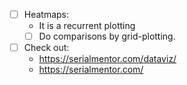 - [ ] Heatmaps:
  - It is a recurrent plotting
  - [ ] Do comparisons by grid-plotting.
- [ ] Check out: 
  - https://serialmentor.com/dataviz/
  - https://serialmentor.com/